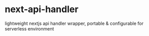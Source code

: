 # next-api-handler

lightweight nextjs api handler wrapper, portable & configurable for serverless environment
